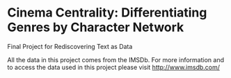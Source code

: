 # Cinema Centrality: Differentiating Genres by Character Network
Final Project for Rediscovering Text as Data

All the data in this project comes from the IMSDb. For more information and to access the data used in this project please visit http://www.imsdb.com/


